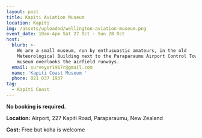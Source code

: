 ```yaml
---
layout: post
title: Kapiti Aviation Museum
location: Kapiti
img: /assets/uploaded/wellington-aviation-museum.png
event_date: 10am-4pm Sat 27 Oct - Sun 28 Oct
host:
  blurb: >-
    We are a small museum, run by enthusuastic amateurs, in the old
    Meteorological Building next to the Paraparaumu Airport Control Tower. The
    museum overlooks the airfield runways.
  email: surveyor1967r@gmail.com
  name: 'Kapiti Coast Museum '
  phone: 021 037 1937
tag:
  - Kapiti Coast
---
```



**No booking is required.** 

**Location:** Airport, 227 Kapiti Road, Paraparaumu, New Zealand

**Cost:** Free but koha is welcome
